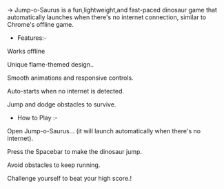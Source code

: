 -> Jump-o-Saurus is a fun,lightweight,and fast-paced dinosaur game that automatically launches when there's no internet connection, similar to Chrome's offline game.

* Features:-

Works offline

Unique flame-themed design..

Smooth animations and responsive controls.

Auto-starts when no internet is detected.

Jump and dodge obstacles to survive.

* How to Play :-

Open Jump-o-Saurus... (it will launch automatically when there's no internet).

Press the Spacebar to make the dinosaur jump.

Avoid obstacles to keep running.

Challenge yourself to beat your high score.!
